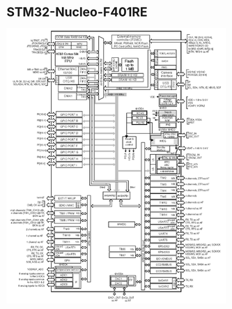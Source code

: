 # STM32-Nucleo-F401RE
<!-- 

## Install System Workbench for [STM32](https://www.youtube.com/watch?v=kOvkFgpfI8Q)
## Install [STM32CubeMX](https://www.youtube.com/watch?v=FGneBNKR93k)
## Solution for [gksu](https://askubuntu.com/questions/1030054/how-to-install-an-application-that-requires-gksu-package-on-ubuntu-18-04) on ubuntu 18.04 LTS
```shell
wget http://mirrors.kernel.org/ubuntu/pool/main/libg/libgtop2/libgtop-2.0-10_2.32.0-1_amd64.deb
sudo apt install ./libgtop-2.0-10_2.32.0-1_amd64.deb

wget https://mirrors.edge.kernel.org/ubuntu/pool/universe/libg/libgksu/libgksu2-0_2.0.13~pre1-6ubuntu8_amd64.deb
sudo apt install ./libgksu2-0_2.0.13~pre1-6ubuntu8_amd64.deb

wget http://mirrors.kernel.org/ubuntu/pool/universe/g/gksu/gksu_2.0.2-9ubuntu1_amd64.deb
sudo apt install ./gksu_2.0.2-9ubuntu1_amd64.deb
```  
**Test** `gksu`

```shell
gksu-properties # check that it has "Authentication mode" to "sudo"
gksu date
gksudo date
```  
## Make desktop app for STM32CubeMX
Save to ```~/.local/share/applications/stm32cubemx.desktop```  
```shell
[Desktop Entry]
Name=STM32CubeMX
GenericName=STM32CubeMX
Comment=Graphical tool for configuration of STM32 Microcontrollers
Exec=/home/mohamedlassine/STM32CubeMX/STM32CubeMX
Terminal=false
X-MultipleArgs=false
Type=Application
Icon=/home/mohamedlassine/.local/share/applications/icons/stm32cubemx.png
StartupWMClass=STM32CubeMX
StartupNotify=true
```  
for [more](https://help.ubuntu.com/community/UnityLaunchersAndDesktopFiles#:~:text=Unity%20Launchers%20are%20actually%20files,access%20from%20the%20Unity%20Launcher.)

-->

<p align=Center>
    <img src="block_diagram.png" alt=" STM32-Nucleo-F401RE Block Diagram"/>
</p>
